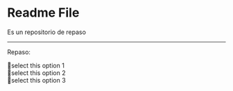 # Readme File

Es un repositorio de repaso

***

Repaso:

🔲select this option 1<br/>
🔲select this option 2<br/>
🔲select this option 3

